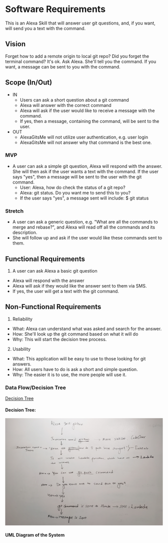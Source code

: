 # Software Requirements

This is an Alexa Skill that will answer user git questions, and, if you want, will send you a text with the command.

## Vision

Forget how to add a remote origin to local git repo? Did you forget the terminal command? It's ok. Ask Alexa. She'll tell you the command. If you want, a message can be sent to you with the command.

## Scope (In/Out)

- IN
  - Users can ask a short question about a git command
  - Alexa will answer with the correct command
  - Alexa will ask if the user would like to receive a message with the command.
  - If yes, then a message, containing the command, will be sent to the user.
- OUT
  - AlexaGitsMe will not utilize user authentication, e.g. user login
  - AlexaGitsMe will not answer why that command is the best one.

### MVP

- A user can ask a simple git question, Alexa will respond with the answer. She will then ask if the user wants a text with the command. If the user says "yes", then a message will be sent to the user with the git command.
  - User: Alexa, how do check the status of a git repo?
  - Alexa: git status. Do you want me to send this to you?
  - If the user says "yes", a message sent will include: \$ git status

### Stretch

- A user can ask a generic question, e.g. "What are all the commands to merge and rebase?", and Alexa will read off all the commands and its description.
- She will follow up and ask if the user would like these commands sent to them.

## Functional Requirements

1. A user can ask Alexa a basic git question

- Alexa will respond with the answer
- Alexa will ask if they would like the answer sent to them via SMS.
- If yes, the user will get a text with the git command.

## Non-Functional Requirements

1. Reliability

- What: Alexa can understand what was asked and search for the answer.
- How: She'll look up the git command based on what it will do
- Why: This will start the decision tree process.

2. Usability

- What: This application will be easy to use to those looking for git answers.
- How: All users have to do is ask a short and simple question.
- Why: The easier it is to use, the more people will use it.

### Data Flow/Decision Tree

[Decision Tree](https://app.moqups.com/uluAsPw28y/view/page/aa9df7b72)

#### Decision Tree:

![White board](assets/decision_tree.jpg)

#### UML Diagram of the System